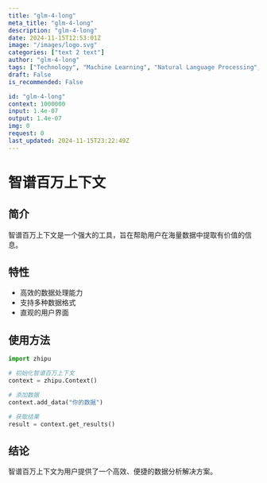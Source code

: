 ```yaml
---
title: "glm-4-long"
meta_title: "glm-4-long"
description: "glm-4-long"
date: 2024-11-15T12:53:01Z
image: "/images/logo.svg"
categories: ["text 2 text"]
author: "glm-4-long"
tags: ["Technology", "Machine Learning", "Natural Language Processing", "Data Science", "Generative AI"]
draft: False
is_recommended: False

id: "glm-4-long"
context: 1000000
input: 1.4e-07
output: 1.4e-07
img: 0
request: 0
last_updated: 2024-11-15T23:22:49Z
---
```


# 智谱百万上下文

## 简介

智谱百万上下文是一个强大的工具，旨在帮助用户在海量数据中提取有价值的信息。

## 特性

- 高效的数据处理能力
- 支持多种数据格式
- 直观的用户界面

## 使用方法

```python
import zhipu

# 初始化智谱百万上下文
context = zhipu.Context()

# 添加数据
context.add_data("你的数据")

# 获取结果
result = context.get_results()
```

## 结论

智谱百万上下文为用户提供了一个高效、便捷的数据分析解决方案。

